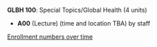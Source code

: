 **GLBH 100**: Special Topics/Global Health (4 units)

- **A00** (Lecture) (time and location TBA) by staff

[Enrollment numbers over time](./GLBH100.tsv)
